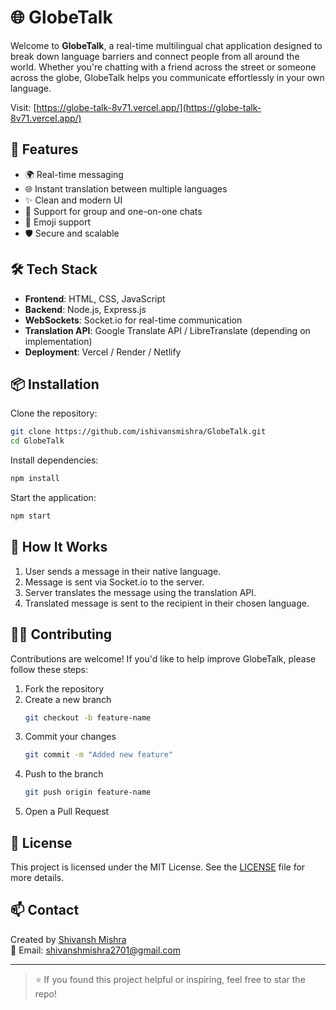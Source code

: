 # 🌐 GlobeTalk

Welcome to **GlobeTalk**, a real-time multilingual chat application designed to break down language barriers and connect people from all around the world. Whether you're chatting with a friend across the street or someone across the globe, GlobeTalk helps you communicate effortlessly in your own language.

Visit: [https://globe-talk-8v71.vercel.app/](https://globe-talk-8v71.vercel.app/)
## 🚀 Features

- 🌍 Real-time messaging  
- 🌐 Instant translation between multiple languages  
- ✨ Clean and modern UI  
- 👥 Support for group and one-on-one chats  
- 💬 Emoji support  
- 🛡️ Secure and scalable  

## 🛠️ Tech Stack

- **Frontend**: HTML, CSS, JavaScript  
- **Backend**: Node.js, Express.js  
- **WebSockets**: Socket.io for real-time communication  
- **Translation API**: Google Translate API / LibreTranslate (depending on implementation)  
- **Deployment**: Vercel / Render / Netlify  

## 📦 Installation

Clone the repository:

```bash
git clone https://github.com/ishivansmishra/GlobeTalk.git
cd GlobeTalk
```

Install dependencies:

```bash
npm install
```

Start the application:

```bash
npm start
```



## 🧠 How It Works

1. User sends a message in their native language.  
2. Message is sent via Socket.io to the server.  
3. Server translates the message using the translation API.  
4. Translated message is sent to the recipient in their chosen language.  


## 🙋‍♂️ Contributing

Contributions are welcome! If you'd like to help improve GlobeTalk, please follow these steps:

1. Fork the repository  
2. Create a new branch  
   ```bash
   git checkout -b feature-name
   ```
3. Commit your changes  
   ```bash
   git commit -m "Added new feature"
   ```
4. Push to the branch  
   ```bash
   git push origin feature-name
   ```
5. Open a Pull Request  

## 🪪 License

This project is licensed under the MIT License. See the [LICENSE](LICENSE) file for more details.

## 📫 Contact

Created by [Shivansh Mishra](https://www.linkedin.com/in/shivansh-mishra-46764522a/)  
📧 Email: [shivanshmishra2701@gmail.com](mailto:shivanshmishra2701@gmail.com)

---

> ⭐️ If you found this project helpful or inspiring, feel free to star the repo!
